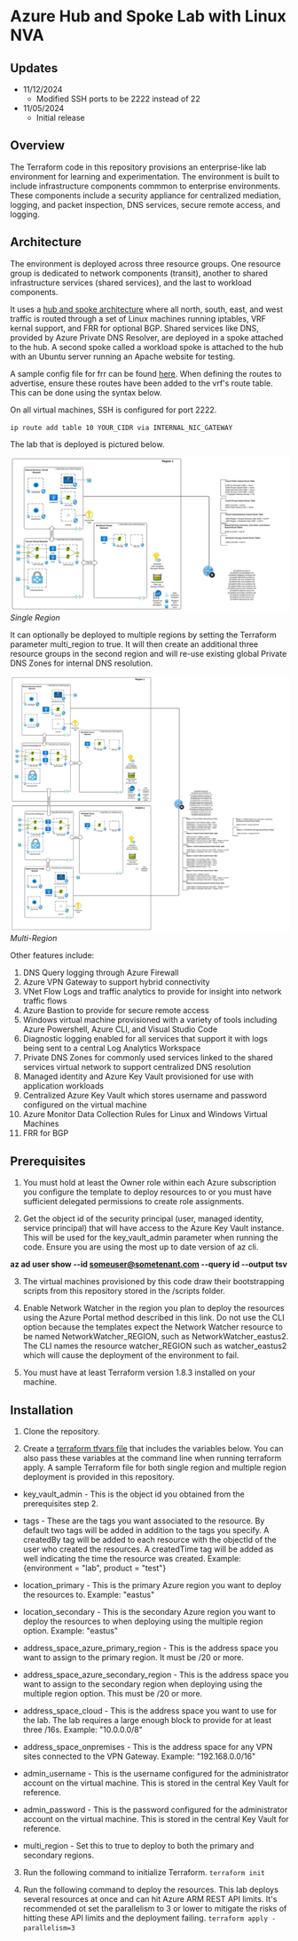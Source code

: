 # Azure Hub and Spoke Lab with Linux NVA

## Updates
* 11/12/2024
  * Modified SSH ports to be 2222 instead of 22
* 11/05/2024
  * Initial release

## Overview
The Terraform code in this repository provisions an enterprise-like lab environment for learning and experimentation. The environment is built to include infrastructure components commmon to enterprise environments. These components include a security appliance for centralized mediation, logging, and packet inspection, DNS services, secure remote access, and logging.

## Architecture
The environment is deployed across three resource groups. One resource group is dedicated to network components (transit), another to shared infrastructure services (shared services), and the last to workload components.

It uses a [hub and spoke architecture](https://docs.microsoft.com/en-us/azure/architecture/reference-architectures/hybrid-networking/hub-spoke?tabs=cli) where all north, south, east, and west traffic is routed through a set of Linux machines running iptables, VRF kernal support, and FRR for optional BGP. Shared services like DNS, provided by Azure Private DNS Resolver, are deployed in a spoke attached to the hub. A second spoke called a workload spoke is attached to the hub with an Ubuntu server running an Apache website for testing.

A sample config file for frr can be found [here](../../sample-configs/frr.conf). When defining the routes to advertise, ensure these routes have been added to the vrf's route table. This can be done using the syntax below.

On all virtual machines, SSH is configured for port 2222.

`ip route add table 10 YOUR_CIDR via INTERNAL_NIC_GATEWAY`

The lab that is deployed is pictured below.

![lab image single region](../../assets/lab-hub-spoke-nva-sr.svg)
*Single Region*

It can optionally be deployed to multiple regions by setting the Terraform parameter multi_region to true. It will then create an additional three resource groups in the second region and will re-use existing global Private DNS Zones for internal DNS resolution.

![lab image multiple region](../../assets/lab-hub-spoke-nva-mr.svg)
*Multi-Region*

Other features include:

1) DNS Query logging through Azure Firewall
2) Azure VPN Gateway to support hybrid connectivity
3) VNet Flow Logs and traffic analytics to provide for insight into network traffic flows
4) Azure Bastion to provide for secure remote access
5) Windows virtual machine provisioned with a variety of tools including Azure Powershell, Azure CLI, and Visual Studio Code
6) Diagnostic logging enabled for all services that support it with logs being sent to a central Log Analytics Workspace
7) Private DNS Zones for commonly used services linked to the shared services virtual network to support centralized DNS resolution
8) Managed identity and Azure Key Vault provisioned for use with application workloads
9) Centralized Azure Key Vault which stores username and password configured on the virtual machine
10) Azure Monitor Data Collection Rules for Linux and Windows Virtual Machines
11) FRR for BGP

## Prerequisites
1. You must hold at least the Owner role within each Azure subscription you configure the template to deploy resources to or you must have sufficient delegated permissions to create role assignments.

2. Get the object id of the security principal (user, managed identity, service principal) that will have access to the Azure Key Vault instance. This will be used for the key_vault_admin parameter when running the code. Ensure you are using the most up to date version of az cli.

**az ad user show --id someuser@sometenant.com --query id --output tsv**

3. The virtual machines provisioned by this code draw their bootstrapping scripts from this repository stored in the /scripts folder.

4. Enable Network Watcher in the region you plan to deploy the resources using the Azure Portal method described in this link. Do not use the CLI option because the templates expect the Network Watcher resource to be named NetworkWatcher_REGION, such as NetworkWatcher_eastus2. The CLI names the resource watcher_REGION such as watcher_eastus2 which will cause the deployment of the environment to fail.

5. You must have at least Terraform version 1.8.3 installed on your machine.

## Installation
1. Clone the repository.

2. Create a [terraform tfvars file](https://developer.hashicorp.com/terraform/language/values/variables) that includes the variables below. You can also pass these variables at the command line when running terraform apply. A sample Terraform file for both single region and multiple region deployment is provided in this repository.

* key_vault_admin - This is the object id you obtained from the prerequisites step 2.

* tags - These are the tags you want associated to the resource. By default two tags will be added in addition to the tags you specify. A createdBy tag will be added to each resource with the objectId of the user who created the resources. A createdTime tag will be added as well indicating the time the resource was created. Example: {environment = "lab", product = "test"}

* location_primary - This is the primary Azure region you want to deploy the resources to. Example: "eastus"

* location_secondary - This is the secondary Azure region you want to deploy the resources to when deploying using the multiple region option. Example: "eastus"

* address_space_azure_primary_region - This is the address space you want to assign to the primary region. It must be /20 or more.

* address_space_azure_secondary_region - This is the address space you want to assign to the secondary region when deploying using the multiple region option. This must be /20 or more.

* address_space_cloud - This is the address space you want to use for the lab. The lab requires a large enough block to provide for at least three /16s. Example: "10.0.0.0/8"

* address_space_onpremises - This is the address space for any VPN sites connected to the VPN Gateway. Example: "192.168.0.0/16"

* admin_username - This is the username configured for the administrator account on the virtual machine. This is stored in the central Key Vault for reference.

* admin_password - This is the password configured for the administrator account on the virtual machine. This is stored in the central Key Vault for reference.

* multi_region - Set this to true to deploy to both the primary and secondary regions.

3. Run the following command to initialize Terraform.
`terraform init`

4. Run the following command to deploy the resources. This lab deploys several resources at once and can hit Azure ARM REST API limits. It's recommended ot set the parallelism to 3 or lower to mitigate the risks of hitting these API limits and the deployment failing.
`terraform apply -parallelism=3`
